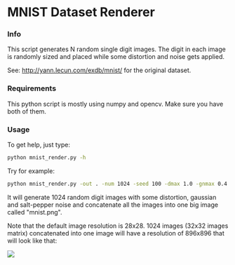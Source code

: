 MNIST Dataset Renderer
======================


### Info

This script generates N random single digit images.
The digit in each image is randomly sized and placed while some distortion and
noise gets applied.

See: http://yann.lecun.com/exdb/mnist/
for the original dataset.


### Requirements

This python script is mostly using numpy and opencv.
Make sure you have both of them.


### Usage

To get help, just type:
```sh
python mnist_render.py -h
```

Try for example:
```sh
python mnist_render.py -out . -num 1024 -seed 100 -dmax 1.0 -gnmax 0.4 -spnmax 0.1 -concat
```

It will generate 1024 random digit images with some distortion, gaussian and
salt-pepper noise and concatenate all the images into one big image called
"mnist.png".

Note that the default image resolution is 28x28.
1024 images (32x32 images matrix) concatenated into one image will have a
resolution of 896x896 that will look like that:

![](https://raw.githubusercontent.com/oliviersoares/mnist_render/master/mnist.png)
